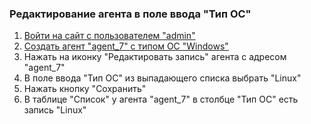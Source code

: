 ### Редактирование агента в поле ввода "Тип ОС"

1. [Войти на сайт с пользователем "admin"](../../../../0.%20Шаги/1.%20Войти%20на%20сайт%20с%20пользователем%20username.md)
1. [Создать агент "agent_7" с типом ОС "Windows"](../../../../0.%20Шаги/3.%20Создать%20агент%20agent%20с%20типом%20ОС%20os_type.md)
1. Нажать на иконку "Редактировать запись" агента с адресом "agent_7"
1. В поле ввода "Тип ОС" из выпадающего списка выбрать "Linux"
1. Нажать кнопку "Сохранить"
1. В таблице "Список" у агента "agent_7" в столбце "Тип ОС" есть запись "Linux"